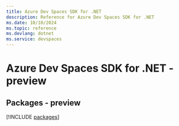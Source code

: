 ```yaml
---
title: Azure Dev Spaces SDK for .NET
description: Reference for Azure Dev Spaces SDK for .NET
ms.date: 10/10/2024
ms.topic: reference
ms.devlang: dotnet
ms.service: devspaces
---
```

# Azure Dev Spaces SDK for .NET - preview
## Packages - preview
[!INCLUDE [packages](dev-spaces-index.md)]